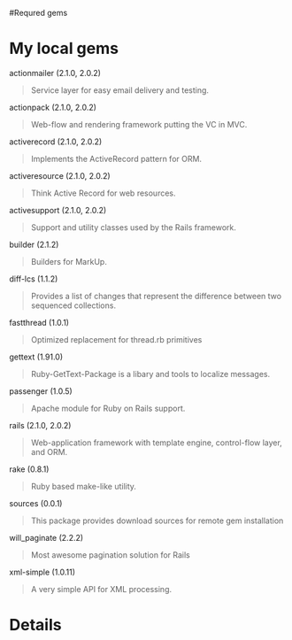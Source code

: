 #Requred gems

# My local gems #

actionmailer (2.1.0, 2.0.2)
> Service layer for easy email delivery and testing.

actionpack (2.1.0, 2.0.2)
> Web-flow and rendering framework putting the VC in MVC.

activerecord (2.1.0, 2.0.2)
> Implements the ActiveRecord pattern for ORM.

activeresource (2.1.0, 2.0.2)
> Think Active Record for web resources.

activesupport (2.1.0, 2.0.2)
> Support and utility classes used by the Rails framework.

builder (2.1.2)
> Builders for MarkUp.

diff-lcs (1.1.2)
> Provides a list of changes that represent the difference between two
> sequenced collections.

fastthread (1.0.1)
> Optimized replacement for thread.rb primitives

gettext (1.91.0)
> Ruby-GetText-Package is a libary and tools to localize messages.

passenger (1.0.5)
> Apache module for Ruby on Rails support.

rails (2.1.0, 2.0.2)
> Web-application framework with template engine, control-flow layer,
> and ORM.

rake (0.8.1)
> Ruby based make-like utility.

sources (0.0.1)
> This package provides download sources for remote gem installation

will\_paginate (2.2.2)
> Most awesome pagination solution for Rails

xml-simple (1.0.11)
> A very simple API for XML processing.



# Details #